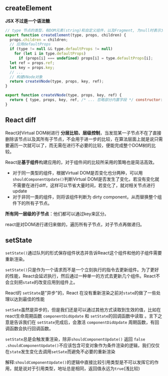 ## createElement

**JSX 不过是一个语法糖**.

```javascript
// type 节点的类型，有DOM元素(string)和自定义组件，以及Fragment, 为null时表示文本节点
export function createElement(type, props, children) {
  props.children = children;
  // 应用defaultProps
  if (type != null && type.defaultProps != null)
    for (let i in type.defaultProps)
      if (props[i] === undefined) props[i] = type.defaultProps[i];
  let ref = props.ref;
  let key = props.key;
  // ...
  // 构建VNode对象
  return createVNode(type, props, key, ref);
}

export function createVNode(type, props, key, ref) {
  return { type, props, key, ref, /* ... 忽略部分内置字段 */ constructor: undefined };
}
```

## React diff

React对Virtual DOM树进行 **分层比较、层级控制**，当发现某一子节点不在了直接删除该节点以及其所有子节点，不会用于进一步的比较，在算法层面上就是说只需要遍历一次就可以了，而无需在进行不必要的比较，便能完成整个DOM树的比较。

React是**基于组件**构建应用的，对于组件间的比较所采用的策略也是简洁高效。

- 对于同一类型的组件，根据Virtual DOM是否变化也分两种，可以用`shouldComponentUpdate()`判断Virtual DOM是否发生了变化，若没有变化就不需要在进行diff，这样可以节省大量时间，若变化了，就对相关节点进行update
- 对于非同一类的组件，则将该组件判断为 dirty component，从而替换整个组件下的所有子节点。

**所有同一层级的子节点**：他们都可以通过key来区分。

react是对DOM进行递归来做的，遍历所有子节点，对子节点再做递归。

## setState

`setState()`通过队列的形式保存组件状态并告诉React这个组件和他的子组件需要重新渲染。

`setState()`只是作为一个请求而不是一个立刻执行的指令去更新组件。为了更好的性能，React会延迟执行，然后通过一种单一的方式去更新几个组件。React不会立刻把`state`的改变应用到组件上。

React的 `setState`是"异步"的，React 在没有重新渲染之前对`state`的做了一些处理以达到最佳的性能

`setSate`虽然是异步的，但是我们还是可以通过其他方式读取到生效的值，比如在react生命周期函数 `componentDidUpdate` 和 `setState`的回调函数中读取 。言下之意是告诉我们在 `setState`完成后，会激活 `componentDidUpdate` 周期函数，有回调函数会执行回调函数。

`setState`总是会触发重渲染，除非`shouldComponentUpdate()` 返回 `false .shouldComponentUpdate()`不应该包含可变对象作为条件渲染的逻辑，我们仅仅在`state`发生变化去调用`setSate`而避免不必要的重新渲染 

解释:`shouldComponentUpdate()`的逻辑中直接比较引用类型是不可以发挥它的作用，就是说对于引用类型，地址总是相同，返回值永远为`true`(浅比较)

